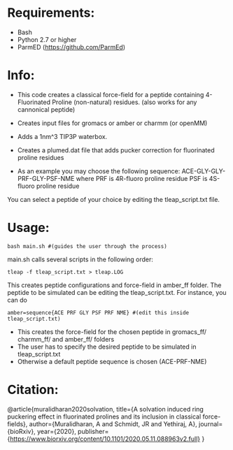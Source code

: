 # Requirements:
* Bash
* Python 2.7 or higher
* ParmED (https://github.com/ParmEd)

# Info: 

* This code creates a classical force-field for a peptide containing 
4-Fluorinated Proline (non-natural) residues. (also works for any cannonical peptide)

* Creates input files for gromacs or amber or charmm (or openMM)
* Adds a 1nm^3 TIP3P waterbox.
* Creates a plumed.dat file that adds pucker correction for fluorinated proline residues

* As an example you may choose the following sequence: 
ACE-GLY-GLY-PRF-GLY-PSF-NME
where PRF is 4R-fluoro proline residue
      PSF is 4S-fluoro proline residue

You can select a peptide of your choice by editing the tleap_script.txt file.


# Usage:
```
bash main.sh #(guides the user through the process)
```
main.sh calls several scripts in the following order:
```
tleap -f tleap_script.txt > tleap.LOG 
```
This creates peptide configurations and force-field in amber_ff folder. The peptide to be simulated can be editing the tleap_script.txt.
For instance, you can do
```
amber=sequence{ACE PRF GLY PSF PRF NME} #(edit this inside tleap_script.txt)
```

* This creates the force-field for the chosen peptide in gromacs_ff/ charmm_ff/ and amber_ff/ folders
* The user has to specify the desired peptide to be simulated in tleap_script.txt
* Otherwise a default peptide sequence is chosen (ACE-PRF-NME)


# Citation:
@article{muralidharan2020solvation,
  title={A solvation induced ring puckering effect in fluorinated prolines and its inclusion in classical force-fields},
  author={Muralidharan, A and Schmidt, JR and Yethiraj, A},
  journal={bioRxiv},
  year={2020},
  publisher={https://www.biorxiv.org/content/10.1101/2020.05.11.088963v2.full}
}



